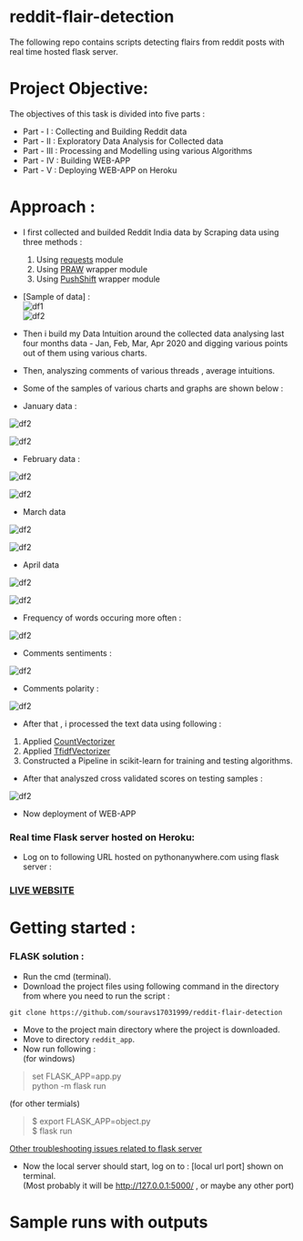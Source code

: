 # reddit-flair-detection
The following repo contains scripts detecting flairs from reddit posts with real time hosted flask server.

# Project Objective: 
The objectives of this task is divided into five parts :   
* Part - I : Collecting and Building Reddit data
* Part - II : Exploratory Data Analysis for Collected data
* Part - III : Processing and Modelling using various Algorithms
* Part - IV : Building WEB-APP
* Part - V : Deploying WEB-APP on Heroku

# Approach :     
* I first collected and builded Reddit India data by Scraping data using three methods :     
  1. Using [requests](https://requests.readthedocs.io/en/master/) module  
  2. Using [PRAW](https://praw.readthedocs.io/en/latest/) wrapper module      
  3. Using [PushShift](https://github.com/pushshift/api) wrapper module        
  
* [Sample of data] :  
![df1](/images/data_1.JPG)      
![df2](/images/data_2.JPG)     


* Then i build my Data Intuition around the collected data analysing last four months data - Jan, Feb, Mar, Apr 2020 and digging various points out of them using various charts.    
* Then, analyszing comments of various threads , average intuitions.     
* Some of the samples of various charts and graphs are shown below :  

* January data :     

![df2](/images/jan.JPG)      

![df2](/images/jan_cloud.JPG)       

* February data : 

![df2](/images/feb.JPG)        

![df2](/images/feb_cloud.JPG)         

* March data

![df2](/images/mar.JPG)           

![df2](/images/mar_cloud.JPG)          

* April data     

![df2](/images/april.JPG)        

![df2](/images/apr_cloud.JPG)   

* Frequency of words occuring more often :       

![df2](/images/freq_words.JPG)      

* Comments sentiments :      

![df2](/images/comments_senti.JPG)         

* Comments polarity :   

![df2](/images/comments_polar.JPG)          

* After that , i processed the text data using following  : 
1. Applied [CountVectorizer](https://scikit-learn.org/stable/modules/generated/sklearn.feature_extraction.text.CountVectorizer.html)
2. Applied [TfidfVectorizer](https://scikit-learn.org/stable/modules/generated/sklearn.feature_extraction.text.TfidfVectorizer.html)
3. Constructed a Pipeline in scikit-learn for training and testing algorithms.

* After that analyszed cross validated scores on testing samples :     

![df2](/images/models.JPG)             

* Now deployment of WEB-APP         

### Real time Flask server hosted on Heroku:      
* Log on to following URL hosted on pythonanywhere.com using flask server :    

### [LIVE WEBSITE](https://flair-reddit-predict.herokuapp.com/)    

# Getting started :     
### FLASK solution : 
* Run the cmd (terminal).     
* Download the project files using following command in the directory from where you need to run the script :       
```  
git clone https://github.com/souravs17031999/reddit-flair-detection   
```      
* Move to the project main directory where the project is downloaded.
* Move to directory ```reddit_app```.  
* Now run following :     
(for windows)     
> set FLASK_APP=app.py    
> python -m flask run       

(for other termials)          

> $ export FLASK_APP=object.py      
> $ flask run       

[Other troubleshooting issues related to flask server](https://flask.palletsprojects.com/en/1.1.x/quickstart/#what-to-do-if-the-server-does-not-start)    

* Now the local server should start, log on to : [local url port] shown on terminal.     
(Most probably it will be http://127.0.0.1:5000/ , or maybe any other port)          

# Sample runs with outputs    
      
